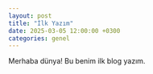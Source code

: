 ```yaml
---
layout: post
title: "İlk Yazım"
date: 2025-03-05 12:00:00 +0300
categories: genel
---
```

Merhaba dünya! Bu benim ilk blog yazım.
